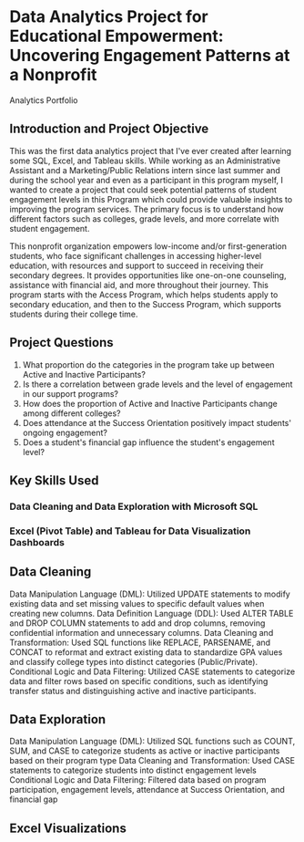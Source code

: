 # Data Analytics Project for Educational Empowerment: Uncovering Engagement Patterns at a Nonprofit
Analytics Portfolio

## Introduction and Project Objective

This was the first data analytics project that I've ever created after learning some SQL, Excel, and Tableau skills. While working as an Administrative Assistant and a Marketing/Public Relations intern since last summer and during the school year and even as a participant in this program myself, I wanted to create a project that could seek potential patterns of student engagement levels in this Program which could provide valuable insights to improving the program services. The primary focus is to understand how different factors such as colleges, grade levels, and more correlate with student engagement. 

This nonprofit organization empowers low-income and/or first-generation students, who face significant challenges in accessing higher-level education, with resources and support to succeed in receiving their secondary degrees. It provides opportunities like one-on-one counseling, assistance with financial aid, and more throughout their journey. This program starts with the Access Program, which helps students apply to secondary education, and then to the Success Program, which supports students during their college time. 

## Project Questions

1. What proportion do the categories in the program take up between Active and Inactive Participants?
2. Is there a correlation between grade levels and the level of engagement in our support programs?
3. How does the proportion of Active and Inactive Participants change among different colleges?
4. Does attendance at the Success Orientation positively impact students' ongoing engagement?
5. Does a student's financial gap influence the student's engagement level?

## Key Skills Used
### Data Cleaning and Data Exploration with Microsoft SQL
### Excel (Pivot Table) and Tableau for Data Visualization Dashboards


## Data Cleaning

Data Manipulation Language (DML): Utilized UPDATE statements to modify existing data and set missing values to specific default values when creating new columns.
Data Definition Language (DDL): Used ALTER TABLE and DROP COLUMN statements to add and drop columns, removing confidential information and unnecessary columns.
Data Cleaning and Transformation: Used SQL functions like REPLACE, PARSENAME, and CONCAT to reformat and extract existing data to standardize GPA values and classify college types into distinct categories (Public/Private).
Conditional Logic and Data Filtering: Utilized CASE statements to categorize data and filter rows based on specific conditions, such as identifying transfer status and distinguishing active and inactive participants.

## Data Exploration

Data Manipulation Language (DML): Utilized SQL functions such as COUNT, SUM, and CASE to categorize students as active or inactive participants based on their program type
Data Cleaning and Transformation: Used CASE statements to categorize students into distinct engagement levels
Conditional Logic and Data Filtering: Filtered data based on program participation, engagement levels, attendance at Success Orientation, and financial gap

## Excel Visualizations



